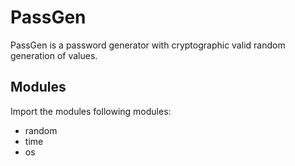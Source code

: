 # PassGen

PassGen is a password generator with cryptographic valid random generation of values. 

## Modules
Import the modules following modules: <br>
- random
- time
- os
